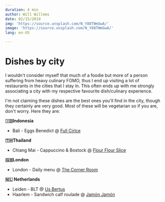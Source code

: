 ```yaml
---
duration: 4 min
author: Will Willems
date: 02/15/2019
img: 'https://source.unsplash.com/N_Y88TWmGwA/'
image: 'https://source.unsplash.com/N_Y88TWmGwA/'
lang: en-US

---
```


# Dishes by city

I wouldn't consider myself that much of a foodie but more of a person suffering from heavy culinary FOMO, thus I end up visiting a lot of restaurants in the cities that I stay in. This often ends up with me strongly associating a city with my respective favourite dish/culinary experience. 

I'm not claiming these dishes are the best ones you'll find in the city, though they certainly are very good. Most of these will be vegetarian so if you are, don't worry. Here they are:

**🇮🇩Indonesia**
- Bali - Eggs Benedict @ [Full Cirlce](https://www.fullcirclebyexpatroasters.com/)

**🇹🇭Thailand**
- Chiang Mai - Cappuccino & Bostock @ [Flour Flour Slice](http://flourflour.cafe/)

**🇬🇧London**
- London - Daily menu @ [The Corner Room](https://www.townhallhotel.com/food-and-drink/corner_room)

**🇳🇱 Netherlands**
- Leiden - BLT @ [Us Bertus](http://usbertus.nl/)
- Haarlem - Sandwich calf roulade @ [Jamón Jamón](https://www.facebook.com/Jamon.Jamon.delicatessen)